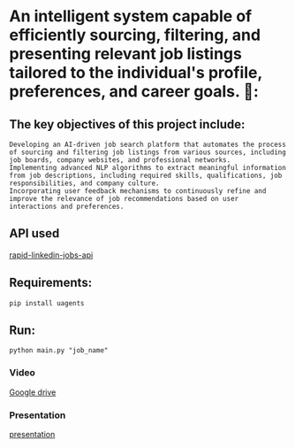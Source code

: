 # An intelligent system capable of efficiently sourcing, filtering, and presenting relevant job listings tailored to the individual's profile, preferences, and career goals. 🔎:

## The key objectives of this project include:

    Developing an AI-driven job search platform that automates the process of sourcing and filtering job listings from various sources, including job boards, company websites, and professional networks.
    Implementing advanced NLP algorithms to extract meaningful information from job descriptions, including required skills, qualifications, job responsibilities, and company culture.
    Incorporating user feedback mechanisms to continuously refine and improve the relevance of job recommendations based on user interactions and preferences.

## API used
  [rapid-linkedin-jobs-api](https://rapidapi.com/rockapis-rockapis-default/api/rapid-linkedin-jobs-api/)

## Requirements:
```pip install uagents```
## Run:
```python main.py "job_name"```

### Video 
  [Google drive](https://drive.google.com/file/d/1XUAqMHrV13ZBL_1F-enolmfF5vZprO8q/view?usp=sharing)

### Presentation
  [presentation](https://www.canva.com/design/DAF8ctN-L-s/wTuukpclp_lgdz49YzxGRA/view?utm_content=DAF8ctN-L-s&utm_campaign=designshare&utm_medium=link&utm_source=editor)



  
